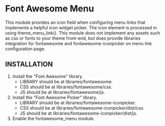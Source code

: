 Font Awesome Menu
=================

This module provides an icon field when configuring menu links that implements a helpful icon widget picker. The icon element is processed in using theme_menu_link(). This module does not implement any assets such as css or fonts to your theme front-end, but does provide libraries integration for fontawesome and fontawesome-iconpicker on menu link configuration page.

INSTALLATION
------------

1. Install the "Font Awesome" library.
     - LIBRARY should be at libraries/fontawesome.
     - CSS should be at libraries/fontawesome/css.
     - JS should be at libraries/fontawesome/js.
2. Install the "Font Awesome Picker" library.
     - LIBRARY should be at libraries/fontawesome-iconpicker.
     - CSS should be at libraries/fontawesome-iconpicker/dist/css.
     - JS should be at libraries/fontawesome-iconpicker/dist/js.
3. Enable the fontawesome_menu module.
